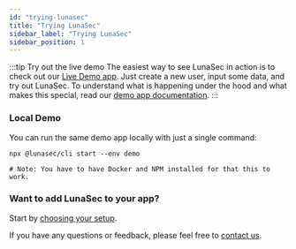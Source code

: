 ```yaml
---
id: "trying-lunasec"
title: "Trying LunaSec"
sidebar_label: "Trying LunaSec"
sidebar_position: 1
---
```

<!--
  ~ Copyright by LunaSec (owned by Refinery Labs, Inc)
  ~
  ~ Licensed under the Creative Commons Attribution-ShareAlike 4.0 International
  ~ (the "License"); you may not use this file except in compliance with the
  ~ License. You may obtain a copy of the License at
  ~
  ~ https://creativecommons.org/licenses/by-sa/4.0/legalcode
  ~
  ~ See the License for the specific language governing permissions and
  ~ limitations under the License.
  ~
-->

:::tip Try out the live demo
The easiest way to see LunaSec in action is to check out our [Live Demo app](https://app.lunasec.dev).
Just create a new user, input some data,
and try out LunaSec.  To understand what is happening under the hood and what makes this special, read our [demo app documentation](https://www.lunasec.io/docs/pages/overview/demo-app/overview/).
:::

### Local Demo
You can run the same demo app locally with just a single command:

```shell
npx @lunasec/cli start --env demo

# Note: You have to have Docker and NPM installed for that this to work.
```

### Want to add LunaSec to your app?

Start by [choosing your setup](./choose-your-setup.md).

If you have any questions or feedback, please feel free to [contact us](mailto:contact@lunasec.io).
